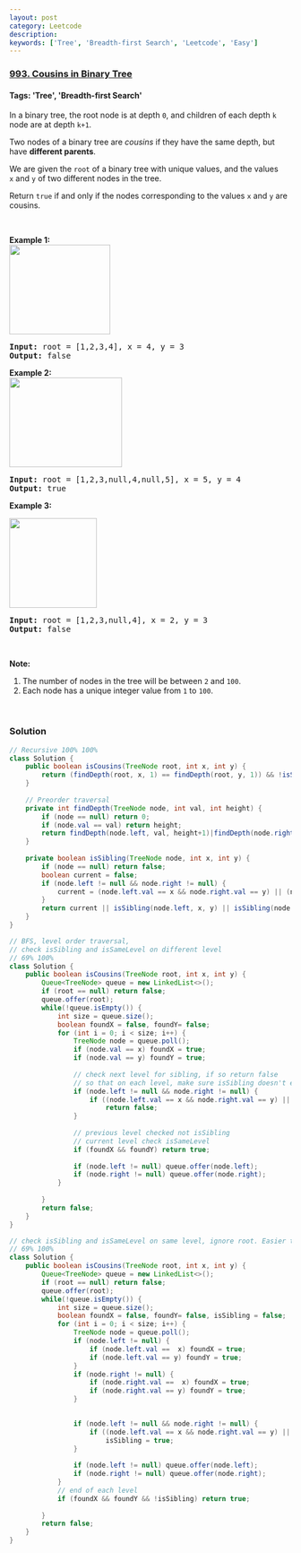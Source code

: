 ```yaml
---
layout: post
category: Leetcode
description: 
keywords: ['Tree', 'Breadth-first Search', 'Leetcode', 'Easy']
---
```

### [993. Cousins in Binary Tree](https://leetcode.com/problems/cousins-in-binary-tree)

#### Tags: 'Tree', 'Breadth-first Search'

<div class="content__u3I1 question-content__JfgR"><div><p>In a binary tree, the root node is at depth <code>0</code>, and children of each depth <code>k</code> node are at depth <code>k+1</code>.</p>
<p>Two nodes of a binary tree are <em>cousins</em> if they have the same depth, but have <strong>different parents</strong>.</p>
<p>We are given the <code>root</code> of a binary tree with unique values, and the values <code>x</code> and <code>y</code> of two different nodes in the tree.</p>
<p>Return <code>true</code> if and only if the nodes corresponding to the values <code>x</code> and <code>y</code> are cousins.</p>
<p> </p>
<p><strong>Example 1:<br/>
<img alt="" src="https://assets.leetcode.com/uploads/2019/02/12/q1248-01.png" style="width: 180px; height: 160px;"/></strong></p>
<pre><strong>Input: </strong>root = <span id="example-input-1-1">[1,2,3,4]</span>, x = <span id="example-input-1-2">4</span>, y = <span id="example-input-1-3">3</span>
<strong>Output: </strong><span id="example-output-1">false</span>
</pre>
<div>
<p><strong>Example 2:<br/>
<img alt="" src="https://assets.leetcode.com/uploads/2019/02/12/q1248-02.png" style="width: 201px; height: 160px;"/></strong></p>
<pre><strong>Input: </strong>root = <span id="example-input-2-1">[1,2,3,null,4,null,5]</span>, x = <span id="example-input-2-2">5</span>, y = <span id="example-input-2-3">4</span>
<strong>Output: </strong><span id="example-output-2">true</span>
</pre>
<div>
<p><strong>Example 3:</strong></p>
<p><strong><img alt="" src="https://assets.leetcode.com/uploads/2019/02/13/q1248-03.png" style="width: 156px; height: 160px;"/></strong></p>
<pre><strong>Input: </strong>root = <span id="example-input-3-1">[1,2,3,null,4]</span>, x = 2, y = 3
<strong>Output: </strong><span id="example-output-3">false</span></pre>
<p> </p>
</div>
</div>
<p><strong>Note:</strong></p>
<ol>
<li>The number of nodes in the tree will be between <code>2</code> and <code>100</code>.</li>
<li>Each node has a unique integer value from <code>1</code> to <code>100</code>.</li>
</ol>
<div>
<div>
<div> </div>
</div>
</div></div></div>

### Solution
```java
// Recursive 100% 100%
class Solution {
    public boolean isCousins(TreeNode root, int x, int y) {
        return (findDepth(root, x, 1) == findDepth(root, y, 1)) && !isSibling(root, x, y);
    }
    
    // Preorder traversal
    private int findDepth(TreeNode node, int val, int height) {
        if (node == null) return 0;
        if (node.val == val) return height;
        return findDepth(node.left, val, height+1)|findDepth(node.right, val, height+1);
    }
    
    private boolean isSibling(TreeNode node, int x, int y) {
        if (node == null) return false;
        boolean current = false;
        if (node.left != null && node.right != null) {
            current = (node.left.val == x && node.right.val == y) || (node.left.val == y && node.right.val == x);
        }
        return current || isSibling(node.left, x, y) || isSibling(node.right, x, y);
    }
}

// BFS, level order traversal, 
// check isSibling and isSameLevel on different level
// 69% 100%
class Solution {
    public boolean isCousins(TreeNode root, int x, int y) {
        Queue<TreeNode> queue = new LinkedList<>();
        if (root == null) return false;
        queue.offer(root);
        while(!queue.isEmpty()) {
            int size = queue.size();
            boolean foundX = false, foundY= false;
            for (int i = 0; i < size; i++) {
                TreeNode node = queue.poll();
                if (node.val == x) foundX = true;
                if (node.val == y) foundY = true;
                
                // check next level for sibling, if so return false
                // so that on each level, make sure isSibling doesn't exist
                if (node.left != null && node.right != null) {
                    if ((node.left.val == x && node.right.val == y) || node.left.val == y && node.right.val == x)
                        return false;
                }
                
                // previous level checked not isSibling
                // current level check isSameLevel
                if (foundX && foundY) return true;
                
                if (node.left != null) queue.offer(node.left);
                if (node.right != null) queue.offer(node.right);
            }
            
        }
        return false;
    }
}

// check isSibling and isSameLevel on same level, ignore root. Easier to understand
// 69% 100%
class Solution {
    public boolean isCousins(TreeNode root, int x, int y) {
        Queue<TreeNode> queue = new LinkedList<>();
        if (root == null) return false;
        queue.offer(root);
        while(!queue.isEmpty()) {
            int size = queue.size();
            boolean foundX = false, foundY= false, isSibling = false;
            for (int i = 0; i < size; i++) {
                TreeNode node = queue.poll();
                if (node.left != null) {
                    if (node.left.val ==  x) foundX = true;
                    if (node.left.val == y) foundY = true;
                }
                if (node.right != null) {
                    if (node.right.val ==  x) foundX = true;
                    if (node.right.val == y) foundY = true;
                }
                

                if (node.left != null && node.right != null) {
                    if ((node.left.val == x && node.right.val == y) || node.left.val == y && node.right.val == x)
                        isSibling = true;
                }
                
                if (node.left != null) queue.offer(node.left);
                if (node.right != null) queue.offer(node.right);
            }
            // end of each level
            if (foundX && foundY && !isSibling) return true;
            
        }
        return false;
    }
}
```